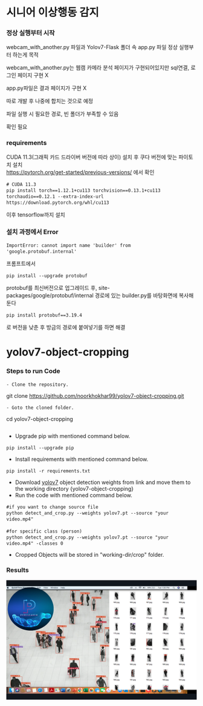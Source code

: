 # 시니어 이상행동 감지

### 정상 실행부터 시작

webcam_with_another.py 파일과 Yolov7-Flask 폴더 속 app.py 파일 정상 실행부터 하는게 목적

webcam_with_another.py는 웹캠 카메라 분석 페이지가 구현되어있지만 sql연결, 로그인 페이지 구현 X

app.py파일은 결과 페이지가 구현 X

따로 개발 후 나중에 합치는 것으로 예정


파일 실행 시 필요한 경로, 빈 폴더가 부족할 수 있음

확인 필요

### requirements

CUDA 11.3(그래픽 카드 드라이버 버전에 따라 상이) 설치 후 쿠다 버전에 맞는 파이토치 설치 \
https://pytorch.org/get-started/previous-versions/ 에서 확인
```
# CUDA 11.3
pip install torch==1.12.1+cu113 torchvision==0.13.1+cu113 torchaudio==0.12.1 --extra-index-url https://download.pytorch.org/whl/cu113
```

이후 tensorflow까지 설치

### 설치 과정에서 Error
```
ImportError: cannot import name 'builder' from 'google.protobuf.internal'
```

프롬프트에서
```
pip install --upgrade protobuf
```
protobuf를 최신버전으로 업그레이드 후, site-packages/google/protobuf/internal 경로에 있는 builder.py를 바탕화면에 복사해둔다
```
pip install protobuf==3.19.4
```
로 버전을 낮춘 후 방금의 경로에 붙여넣기를 하면 해결



# yolov7-object-cropping

### Steps to run Code

```
- Clone the repository.
```
git clone https://github.com/noorkhokhar99/yolov7-object-cropping.git
```
- Goto the cloned folder.
```
cd yolov7-object-cropping
```

```
- Upgrade pip with mentioned command below.
```
pip install --upgrade pip
```
- Install requirements with mentioned command below.
```
pip install -r requirements.txt
```
- Download [yolov7](https://github.com/WongKinYiu/yolov7/releases/download/v0.1/yolov7.pt) object detection weights from link and move them to the working directory {yolov7-object-cropping}
- Run the code with mentioned command below.
```
#if you want to change source file
python detect_and_crop.py --weights yolov7.pt --source "your video.mp4"

#for specific class (person)
python detect_and_crop.py --weights yolov7.pt --source "your video.mp4" -classes 0
```
- Cropped Objects will be stored in "working-dir/crop" folder.

### Results


<img src="https://github.com/noorkhokhar99/yolov7-object-cropping/blob/main/Screen%20Shot%201444-03-29%20at%201.34.23%20PM.png">

